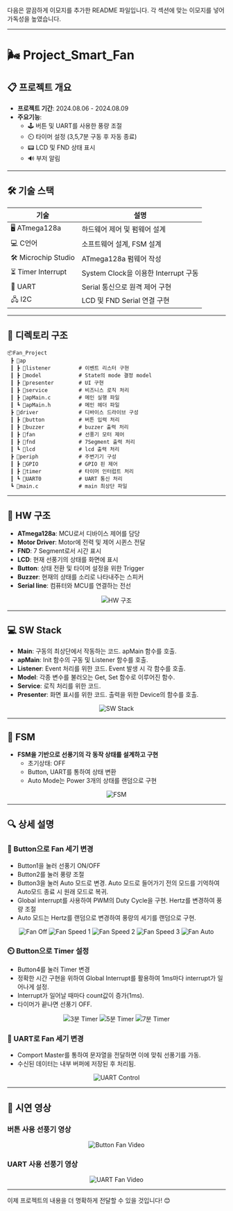 다음은 깔끔하게 이모지를 추가한 README 파일입니다. 각 섹션에 맞는 이모지를 넣어 가독성을 높였습니다.

---

# 🌬️ Project_Smart_Fan

## 📋 프로젝트 개요  
- **프로젝트 기간**: 2024.08.06 - 2024.08.09  
- **주요기능**:  
    - 🕹️ 버튼 및 UART를 사용한 풍량 조절  
    - ⏲️ 타이머 설정 (3,5,7분 구동 후 자동 종료)  
    - 📟 LCD 및 FND 상태 표시  
    - 🔊 부저 알림  

---

## 🛠️ 기술 스택  

| 기술         | 설명                           |  
|--------------|--------------------------------|  
| 🖥️ ATmega128a | 하드웨어 제어 및 펌웨어 설계        |  
| 💻 C언어      | 소프트웨어 설계, FSM 설계          |  
| 🛠️ Microchip Studio | ATmega128a 펌웨어 작성      |  
| ⏳ Timer Interrupt | System Clock을 이용한 Interrupt 구동 |  
| 🔗 UART       | Serial 통신으로 원격 제어 구현      |  
| 🖧 I2C        | LCD 및 FND Serial 연결 구현     |  

---

## 📁 디렉토리 구조  

```plaintext  
📦Fan_Project  
 ┣ 📂ap  
 ┃ ┣ 📂listener         # 이벤트 리스터 구현  
 ┃ ┣ 📂model            # State의 mode 결정 model  
 ┃ ┣ 📂presenter        # UI 구현  
 ┃ ┣ 📂service          # 비즈니스 로직 처리  
 ┃ ┣ 📜apMain.c         # 메인 실행 파일  
 ┃ ┗ 📜apMain.h         # 메인 헤더 파일  
 ┣ 📂driver             # 디바이스 드라이브 구성  
 ┃ ┣ 📂button           # 버튼 입력 처리  
 ┃ ┣ 📂buzzer           # buzzer 출력 처리  
 ┃ ┣ 📂fan              # 선풍기 모터 제어  
 ┃ ┣ 📂fnd              # 7Segment 출력 처리  
 ┃ ┗ 📂lcd              # lcd 출력 처리  
 ┣ 📂periph             # 주변기기 구성  
 ┃ ┣ 📂GPIO             # GPIO 핀 제어  
 ┃ ┣ 📂timer            # 타이머 인터럽트 처리  
 ┃ ┗ 📂UART0            # UART 통신 처리  
 ┗ 📜main.c             # main 최상단 파일  
```  

---

## 🔧 HW 구조  

- **ATmega128a**: MCU로서 디바이스 제어를 담당  
- **Motor Driver**: Motor에 전력 및 제어 시퀸스 전달  
- **FND**: 7 Segment로서 시간 표시  
- **LCD**: 현재 선풍기의 상태를 화면에 표시  
- **Button**: 상태 전환 및 타이머 설정을 위한 Trigger  
- **Buzzer**: 현재의 상태를 소리로 나타내주는 스피커  
- **Serial line**: 컴퓨터와 MCU를 연결하는 전선  

<p align="center">  
<img src="./Image/Fan HW.jpg" alt="HW 구조">  
</p>  

---

## 💻 SW Stack  

- **Main**: 구동의 최상단에서 작동하는 코드. apMain 함수를 호출.  
- **apMain**: Init 함수의 구동 및 Listener 함수를 호출.  
- **Listener**: Event 처리를 위한 코드. Event 발생 시 각 함수를 호출.  
- **Model**: 각종 변수를 불러오는 Get, Set 함수로 이루어진 함수.  
- **Service**: 로직 처리를 위한 코드.  
- **Presenter**: 화면 표시를 위한 코드. 출력을 위한 Device의 함수를 호출.  

<p align="center">  
<img src="./Image/Fan SW Stack.png" alt="SW Stack">  
</p>  

---

## 🔄 FSM  

- **FSM을 기반으로 선풍기의 각 동작 상태를 설계하고 구현**  
    - 초기상태: OFF  
    - Button, UART를 통하여 상태 변환  
    - Auto Mode는 Power 3개의 상태를 랜덤으로 구현  

<p align="center">  
<img src="./Image/fan FSM.jpg" alt="FSM">  
</p>  

---

## 🔍 상세 설명  

### 🔘 Button으로 Fan 세기 변경  

- Button1을 눌러 선풍기 ON/OFF  
- Button2를 눌러 풍량 조절  
- Button3을 눌러 Auto 모드로 변경. Auto 모드로 들어가기 전의 모드를 기억하여 Auto모드 종료 시 원래 모드로 복귀.  
- Global interrupt를 사용하여 PWM의 Duty Cycle을 구현. Hertz를 변경하여 풍량 조절  
- Auto 모드는 Hertz를 랜덤으로 변경하여 풍량의 세기를 랜덤으로 구현.  

<p align="center">  
<img src="./Image/fan off.png" alt="Fan Off">  
<img src="./Image/fan spd1.png" alt="Fan Speed 1">  
<img src="./Image/fan spd2.png" alt="Fan Speed 2">  
<img src="./Image/fan spd3.png" alt="Fan Speed 3">  
<img src="./Image/fan auto.png" alt="Fan Auto">  
</p>  

### ⏲️ Button으로 Timer 설정  

- Button4를 눌러 Timer 변경  
- 정확한 시간 구현을 위하여 Global Interrupt를 활용하여 1ms마다 interrupt가 일어나게 설정.  
- Interrupt가 일어날 때마다 count값이 증가(1ms).  
- 타이머가 끝나면 선풍기 OFF.  

<p align="center">  
<img src="./Image/fan 3min.png" alt="3분 Timer">  
<img src="./Image/fan 5min.png" alt="5분 Timer">  
<img src="./Image/fan 7min.png" alt="7분 Timer">  
</p>  

### 🔗 UART로 Fan 세기 변경  

- Comport Master를 통하여 문자열을 전달하면 이에 맞춰 선풍기를 가동.  
- 수신된 데이터는 내부 버퍼에 저장된 후 처리됨.  

<p align="center">  
<img src="./Image/fan uart.png" alt="UART Control">  
</p>  

---

## 🎥 시연 영상  

### 버튼 사용 선풍기 영상  
<p align="center">  
<img src="./Image/smart fan 3.gif" alt="Button Fan Video">  
</p>  

### UART 사용 선풍기 영상  
<p align="center">  
<img src="./Image/smart fan 4.gif" alt="UART Fan Video">  
</p>  

---  

이제 프로젝트의 내용을 더 명확하게 전달할 수 있을 것입니다! 😊
